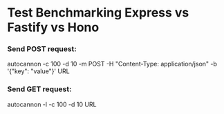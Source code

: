 # Test Benchmarking Express vs Fastify vs Hono

### Send POST request:

autocannon -c 100 -d 10 -m POST -H "Content-Type: application/json" -b '{"key": "value"}' URL

### Send GET request:

autocannon -l -c 100 -d 10 URL

